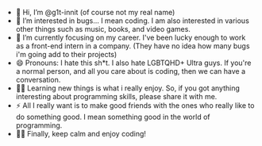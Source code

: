- 👋 Hi, I’m @g1t-innit (of course not my real name)
- 👀 I’m interested in bugs... I mean coding. I am also interested in various other things such as music, books, and video games.
- 🌱 I’m currently focusing on my career. I've been lucky enough to work as a front-end intern in a company. (They have no idea how many bugs i'm going add to their projects)
- 😄 Pronouns: I hate this sh*t. I also hate LGBTQHD+ Ultra guys. If you're a normal person, and all you care about is coding, then we can have a conversation.
- 👨‍🎓 Learning new things is what i really enjoy. So, if you got anything interesting about programming skills, please share it with me.
- ⚡ All I really want is to make good friends with the ones who really like to do something good. I mean something good in the world of programming.
- 👨‍💻 Finally, keep calm and enjoy coding!

<!---
g1t-innit/g1t-innit is a ✨ special ✨ repository because its `README.md` (this file) appears on your GitHub profile.
You can click the Preview link to take a look at your changes.
--->
